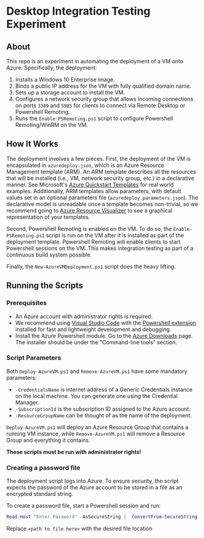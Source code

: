 # Desktop Integration Testing Experiment

## About
This repo is an experiment in automating the deployment of a VM onto Azure. Specifically, the deployment:

1. Installs a Windows 10 Enterprise image.
2. Binds a public IP address for the VM with fully qualified domain name.
3. Sets up a storage account to install the VM.
4. Configures a network security group that allows incoming connections on ports `3389` and `5985` for clients to connect via Remote Desktop or Powershell Remoting.
5. Runs the `Enable-PSRemoting.ps1` script to configure Powershell Remoting/WinRM on the VM.

## How It Works
The deployment involves a few pieces. First, the deployment of the VM is encapsulated in `azuredeploy.json`, which is an Azure Resource Management template (ARM). An ARM template describes all the resources that will be installed (i.e., VM, network security group, etc.) in a declarative manner. See Microsoft's [Azure Quickstart Templates](https://github.com/Azure/azure-quickstart-templates) for real world examples. Additionally, ARM templates allow parameters, with default values set in an optional parameters file (`azuredeploy.parameters.json`). The declarative model is unreadable once a template becomes non-trivial, so we recommend going to [Azure Resource Visualizer](http://armviz.io/#/) to see a graphical representation of your templates.

Second, Powershell Remoting is enabled on the VM. To do so, the `Enable-PSRemoting.ps1` script is run on the VM after it is installed as part of the deployment template. Powershell Remoting will enable clients to start Powershell sessions on the VM. This makes integration testing as part of a continuous build system possible.

Finally, the `New-AzureVMDeployment.ps1` script does the heavy lifting.

## Running the Scripts

### Prerequisites
* An Azure account with administrator rights is required.
* We recommend using [Visual Studio Code](https://code.visualstudio.com/) with the [Powershell extension](https://github.com/PowerShell/vscode-powershell) installed for fast and lightweight development and debugging.
* Install the Azure Powershell module. Go to the [Azure Downloads](https://azure.microsoft.com/en-us/downloads/) page. The installer should be under the "Command-line tools" section.

### Script Parameters
Both `Deploy-AzureVM.ps1` and `Remove-AzureVM.ps1` have some mandatory parameters:
* `-CredentialsName` is internet address of a Generic Credentials instance on the local machine. You can generate one using the Credential Manager.
* `-SubscriptionId` is the subscription ID assigned to the Azure account.
* `-ResourceGroupName` can be thought of as the name of the deployment.

`Deploy-AzureVM.ps1` will deploy an Azure Resource Group that contains a running VM instance, while `Remove-AzureVM.ps1` will remove a Resource Group and everything it contains.

**These scripts must be run with administrator rights!**

### Creating a password file
The deployment script logs into Azure. To ensure security, the script expects the password of the Azure account to be stored in a file as an encrypted standard string.

To create a password file, start a Powershell session and run:
```powershell
Read-Host "Enter Password" -AsSecureString |  ConvertFrom-SecureString | Out-File "<path to file here>"
```
Replace `<path to file here>` with the desired file location